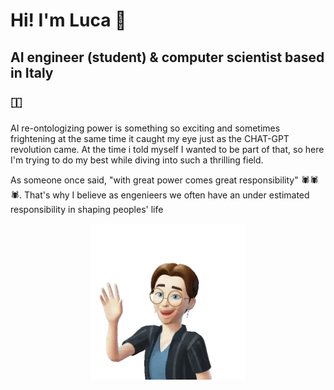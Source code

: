 # Hi! I'm Luca :wave:
## AI engineer (student) & computer scientist based in Italy <p>&#x1f1ee;</p>

AI re-ontologizing power is something so exciting and sometimes frightening at the same time it caught my eye just as the CHAT-GPT revolution came. At the time i told myself I wanted to be part of that, so here I'm trying to do my best while diving into such a thrilling field.

As someone once said, "with great power comes great responsibility" 🕷🕷🕷.
That's why I believe as engenieers we often have an under estimated responsibility in shaping peoples' life

<p align="center"><img src="images/avatar-HI.png" width="250"></p>
